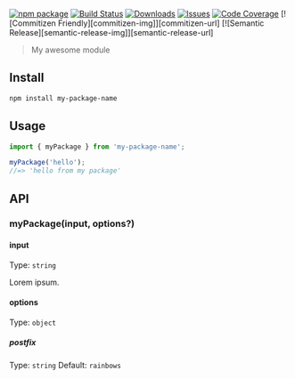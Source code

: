 [![npm package][npm-img]][npm-url]
[![Build Status][build-img]][build-url]
[![Downloads][downloads-img]][downloads-url]
[![Issues][issues-img]][issues-url]
[![Code Coverage][codecov-img]][codecov-url]
[![Commitizen Friendly][commitizen-img]][commitizen-url]
[![Semantic Release][semantic-release-img]][semantic-release-url]

> My awesome module

## Install

```bash
npm install my-package-name
```

## Usage

```ts
import { myPackage } from 'my-package-name';

myPackage('hello');
//=> 'hello from my package'
```

## API

### myPackage(input, options?)

#### input

Type: `string`

Lorem ipsum.

#### options

Type: `object`

##### postfix

Type: `string`
Default: `rainbows`

[build-img]:https://github.com/Marviel/lab-ts-lib/actions/workflows/release.yml/badge.svg
[build-url]:https://github.com/Marviel/lab-ts-lib/actions/workflows/release.yml
[downloads-img]:https://img.shields.io/npm/dt/@lukebechtel/lab-ts-utils
[downloads-url]:https://www.npmtrends.com/@lukebechtel/lab-ts-utils
[npm-img]:https://img.shields.io/npm/v/@lukebechtel/lab-ts-utils
[npm-url]:https://www.npmjs.com/package/@lukebechtel/lab-ts-utils
[issues-img]:https://img.shields.io/github/issues/lukebechtel/lab-ts-utils
[issues-url]:https://github.com/lukebechtel/lab-ts-utils/issues
[codecov-img]:https://codecov.io/gh/lukebechtel/lab-ts-utils/branch/main/graph/badge.svg
[codecov-url]:https://codecov.io/gh/lukebechtel/lab-ts-utils